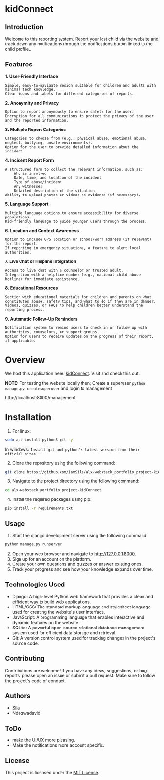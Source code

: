 # kidConnect
## Introduction
Welcome to this reporting system. Report your lost child via the website and track down any notifications through the notifications button linked to the child profile..

## Features
**1. User-Friendly Interface**

    Simple, easy-to-navigate design suitable for children and adults with minimal tech knowledge.
    Clear icons and labels for different categories of reports.

**2. Anonymity and Privacy**

    Option to report anonymously to ensure safety for the user.
    Encryption for all communications to protect the privacy of the user and the reported information.

**3. Multiple Report Categories**

    Categories to choose from (e.g., physical abuse, emotional abuse, neglect, bullying, unsafe environments).
    Option for the user to provide detailed information about the incident.

**4. Incident Report Form**

    A structured form to collect the relevant information, such as:
        Who is involved
        Date, time, and location of the incident
        Type of abuse/incident
        Any witnesses
        Detailed description of the situation
    Ability to upload photos or videos as evidence (if necessary).

**5. Language Support**

    Multiple language options to ensure accessibility for diverse populations.
    Kid-friendly language to guide younger users through the process.

**6. Location and Context Awareness**

    Option to include GPS location or school/work address (if relevant) for the report.
    If reporting in emergency situations, a feature to alert local authorities.

**7. Live Chat or Helpline Integration**

    Access to live chat with a counselor or trusted adult.
    Integration with a helpline number (e.g., national child abuse hotline) for immediate assistance.

**8. Educational Resources**

    Section with educational materials for children and parents on what constitutes abuse, safety tips, and what to do if they are in danger.
    Videos, quizzes, or FAQs to help children better understand the reporting process.

**9. Automatic Follow-Up Reminders**

    Notification system to remind users to check in or follow up with authorities, counselors, or support groups.
    Option for users to receive updates on the progress of their report, if applicable.

# Overview
We host this application here: [kidConnect](https://comingsoon.com). Visit and check this out.

**NOTE:**  For testing the website locally then;
Create a superuser ```python manage.py createsuperuser``` and login to management

http://localhost:8000/management

# Installation
1. For linux:
```bash
sudo apt install python3 git -y
```
In windows: ``Install git and python's latest version from their official sites``

2. Clone the repository using the following command:
```bash
git clone https://github.com/IamSila/alx-webstack_portfolio_project-kidConnect.git
```
3. Navigate to the project directory using the following command:
```bash
cd alx-webstack_portfolio_project-kidConnect
```
4. Install the required packages using pip:
```bash
pip install -r requirements.txt
```

## Usage
1. Start the django development server using the following command:
```bash
python manage.py runserver
```
2. Open your web browser and navigate to http://127.0.0.1:8000.
3. Sign up for an account on the platform.
4. Create your own questions and quizzes or answer existing ones.
5. Track your progress and see how your knowledge expands over time.

## Technologies Used
- Django: A high-level Python web framework that provides a clean and efficient way to build web applications.
- HTML/CSS: The standard markup language and stylesheet language used for creating the website's user interface.
- JavaScript: A programming language that enables interactive and dynamic features on the website.
- SQLite: A powerful open-source relational database management system used for efficient data storage and retrieval.
- Git: A version control system used for tracking changes in the project's source code.

## Contributing
Contributions are welcome!
If you have any ideas, suggestions, or bug reports, please open an issue or submit a pull request.
Make sure to follow the project's code of conduct.

## Authors
- [Sila](https://github.com/IamSila "Sila Mulingi")
- [Ndegwadavid](https://github.com/Sylvia-254 "Sylvia Cheptoo")

## ToDo
- make the UI/UX more pleasing.
- Make the notifications more account specific.

## License
This project is licensed under the [MIT License](LICENSE "License File").
